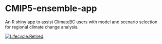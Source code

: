 # CMIP5-ensemble-app

An R shiny app to assist ClimateBC users with model and scenario selection for regional climate change analysis. 

[![Lifecycle:Retired](https://img.shields.io/badge/Lifecycle-Retired-d45500)](<Redirect-URL>)
